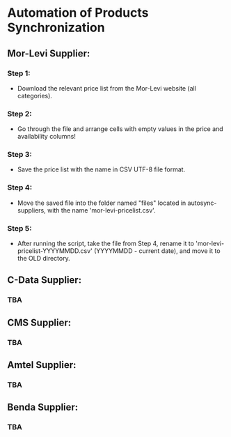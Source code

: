 # Automation of Products Synchronization

## Mor-Levi Supplier:
### Step 1:
- Download the relevant price list from the Mor-Levi website (all categories).

### Step 2:
- Go through the file and arrange cells with empty values in the price and availability columns!

### Step 3:
- Save the price list with the name in CSV UTF-8 file format.

### Step 4:
- Move the saved file into the folder named "files" located in autosync-suppliers, with the name 'mor-levi-pricelist.csv'.

### Step 5:
- After running the script, take the file from Step 4, rename it to 'mor-levi-pricelist-YYYYMMDD.csv' (YYYYMMDD - current date), and move it to the OLD directory.

## C-Data Supplier:
### TBA

## CMS Supplier:
### TBA

## Amtel Supplier:
### TBA

## Benda Supplier:
### TBA

